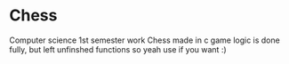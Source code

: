 # Chess
Computer science 1st semester work
Chess made in c
game logic is done fully, but left unfinshed functions so yeah use if you want :)
